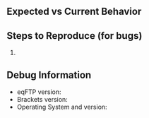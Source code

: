 <!--- 
*******************************************************************************************
*** Please check current issues and project's board for same problem/feature request ***
*** Issues for latest release: https://github.com/Equals182/eqFTP/issues?q=is%3Aissue+label%3A1.0.0-beta.0
*** Project's board: https://github.com/Equals182/eqFTP/projects/1
*******************************************************************************************
--->

## Expected vs Current Behavior

## Steps to Reproduce (for bugs)
1.

## Debug Information
<!---
If you're having a major problem, please follow these steps to get some logs for me to dig
NOTE: LOGS MAY A WILL CONTAIN SENSETIVE INFORMATION. DO NOT POST UNEDITED LOGS HERE.
0. Turn on Debug in eqFTP settings
1. Press F12 in Brackets' main window
2. Open console tab
3. Reproduce the bug
4. Copy and edit log, remove connections' credentials
5. Paste here using ``` to format logs
```
your logs here
```
--->

* eqFTP version:
* Brackets version:
* Operating System and version:
